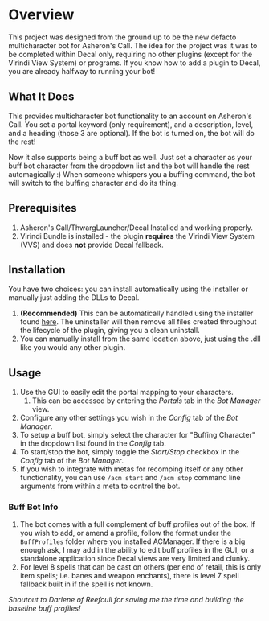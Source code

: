 # Overview

This project was designed from the ground up to be the new defacto multicharacter bot for Asheron's Call. The idea for the project was it was to be completed within Decal only, requiring no other plugins (except for the Virindi View System) or programs. If you know how to add a plugin to Decal, you are already halfway to running your bot!

## What It Does
This provides multicharacter bot functionality to an account on Asheron's Call. You set a portal keyword (only requirement), and a description, level, and a heading (those 3 are optional). If the bot is turned on, the bot will do the rest!

Now it also supports being a buff bot as well. Just set a character as your buff bot character from the dropdown list and the bot will handle the rest automagically :) When someone whispers you a buffing command, the bot will switch to the buffing character and do its thing.

## Prerequisites

1. Asheron's Call/ThwargLauncher/Decal Installed and working properly.
2. Virindi Bundle is installed - the plugin **requires** the Virindi View System (VVS) and does **not** provide Decal fallback.

## Installation

You have two choices: you can install automatically using the installer or manually just adding the DLLs to Decal.

1. **(Recommended)** This can be automatically handled using the installer found [here](https://github.com/patri0t86/ACManager/releases). The uninstaller will then remove all files created throughout the lifecycle of the plugin, giving you a clean uninstall.
2. You can manually install from the same location above, just using the .dll like you would any other plugin.

## Usage

1. Use the GUI to easily edit the portal mapping to your characters.
   1. This can be accessed by entering the *Portals* tab in the *Bot Manager* view.
2. Configure any other settings you wish in the *Config* tab of the *Bot Manager*.
3. To setup a buff bot, simply select the character for "Buffing Character" in the dropdown list found in the *Config* tab.
4. To start/stop the bot, simply toggle the *Start/Stop* checkbox in the *Config* tab of the *Bot Manager*.
5. If you wish to integrate with metas for recomping itself or any other functionality, you can use `/acm start` and `/acm stop` command line arguments from within a meta to control the bot.

### Buff Bot Info

1. The bot comes with a full complement of buff profiles out of the box. If you wish to add, or amend a profile, follow the format under the `BuffProfiles` folder where you installed ACManager. If there is a big enough ask, I may add in the ability to edit buff profiles in the GUI, or a standalone application since Decal views are very limited and clunky.
2. For level 8 spells that can be cast on others (per end of retail, this is only item spells; i.e. banes and weapon enchants), there is level 7 spell fallback built in if the spell is not known.

*Shoutout to Darlene of Reefcull for saving me the time and building the baseline buff profiles!*
